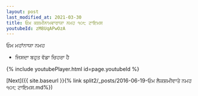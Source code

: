 ```yaml
---
layout: post
last_modified_at: 2021-03-30
title: ਓਮ ਕਸ਼ਮੀਨਾਮਵਾਰਾਯਾ ਨਮਹ ੧੦੮ ਟਾਇਮਸ
youtubeId: zM8UqAPwOzA
---
```

 
 
 ਓਮ ਮਹਾਂਨਾਯਾ ਨਮਹ  
 
 -  ਜਿਸਦਾ ਬਹੁਤ ਵੱਡਾ ਚਿਹਰਾ ਹੈ 
 
  
 
  
 
 
 
 
 
 


{% include youtubePlayer.html id=page.youtubeId %}
 
[Next]({{ site.baseurl }}{% link  split2/_posts/2016-06-19-ਓਮ ਲੈਕਸ਼ਮੀਵਾਤੇ ਨਮਹ ੧੦੮ ਟਾਇਮਸ.md%})
 

